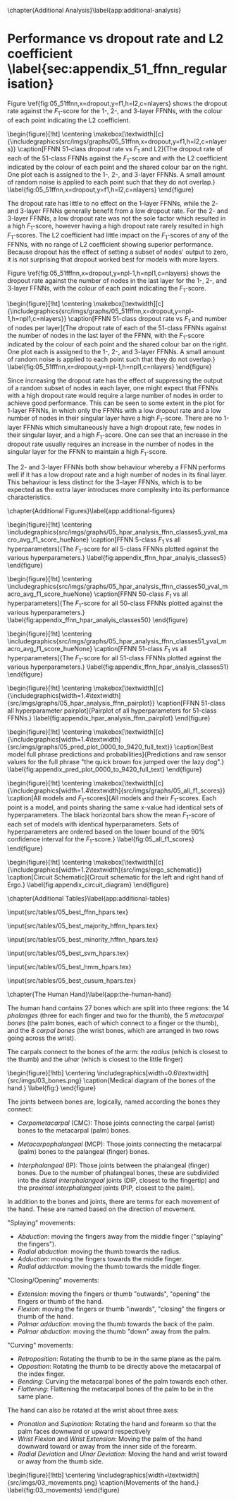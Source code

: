 \chapter{Additional Analysis}\label{app:additional-analysis}

# Performance vs dropout rate and L2 coefficient \label{sec:appendix_51_ffnn_regularisation}

Figure \ref{fig:05_51ffnn,x=dropout,y=f1,h=l2,c=nlayers} shows the dropout rate
against the $F_1$-score for the 1-, 2-, and 3-layer FFNNs, with the colour of
each point indicating the L2 coefficient.

<!-- prettier-ignore-start -->
\begin{figure}[!ht]
    \centering
    \makebox[\textwidth][c]{\includegraphics{src/imgs/graphs/05_51ffnn,x=dropout,y=f1,h=l2,c=nlayers}}
    \caption[FFNN 51-class dropout rate vs $F_1$ and L2]{The dropout rate of each of the 51-class FFNNs against the
    $F_1$-score and with the L2 coefficient indicated by the colour of each
    point and the shared colour bar on the right. One plot each is assigned to
    the 1-, 2-, and 3-layer FFNNs. A small amount of random noise is applied to
    each point such that they do not overlap.}
    \label{fig:05_51ffnn,x=dropout,y=f1,h=l2,c=nlayers}
\end{figure}
<!-- prettier-ignore-end -->

The dropout rate has little to no effect on the 1-layer FFNNs, while the 2- and
3-layer FFNNs generally benefit from a low dropout rate. For the 2- and 3-layer
FFNNs, a low dropout rate was not the sole factor which resulted in a high
$F_1$-score, however having a high dropout rate rarely resulted in high
$F_1$-scores. The L2 coefficient had little impact on the $F_1$-scores of any
of the FFNNs, with no range of L2 coefficient showing superior performance.
Because dropout has the effect of setting a subset of nodes' output to zero,
it is not surprising that dropout worked best for models with more layers.

Figure \ref{fig:05_51fffnn,x=dropout,y=npl-1,h=npl1,c=nlayers} shows the
dropout rate against the number of nodes in the last layer for the 1-, 2-, and
3-layer FFNNs, with the colour of each point indicating the $F_1$-score.

<!-- prettier-ignore-start -->
\begin{figure}[!ht]
    \centering
    \makebox[\textwidth][c]{\includegraphics{src/imgs/graphs/05_51fffnn,x=dropout,y=npl-1,h=npl1,c=nlayers}}
    \caption[FFNN 51-class dropout rate vs $F_1$ and number of nodes per
    layer]{The dropout rate of each of the 51-class FFNNs against the number of
    nodes in the last layer of the FFNN, with the $F_1$-score indicated by the
    colour of each point and the shared colour bar on the right. One plot each
    is assigned to the 1-, 2-, and 3-layer FFNNs. A small amount of random
    noise is applied to each point such that they do not overlap.}
    \label{fig:05_51fffnn,x=dropout,y=npl-1,h=npl1,c=nlayers}
\end{figure}
<!-- prettier-ignore-end -->

Since increasing the dropout rate has the effect of suppressing the output of a
random subset of nodes in each layer, one might expect that FFNNs with a high
dropout rate would require a large number of nodes in order to achieve good
performance. This can be seen to some extent in the plot for 1-layer FFNNs, in
which only the FFNNs with a low dropout rate and a low number of nodes in their
singular layer have a high $F_1$-score. There are no 1-layer FFNNs which
simultaneously have a high dropout rate, few nodes in their singular layer, and
a high $F_1$-score. One can see that an increase in the dropout rate usually
requires an increase in the number of nodes in the singular layer for the FFNN
to maintain a high $F_1$-score.

The 2- and 3-layer FFNNs both show behaviour whereby a FFNN performs well if it
has a low dropout rate and a high number of nodes in its final layer. This
behaviour is less distinct for the 3-layer FFNNs, which is to be expected as
the extra layer introduces more complexity into its performance characteristics.


<!--

===============================================================================
===============================Additional Figures==============================
===============================================================================

-->

\chapter{Additional Figures}\label{app:additional-figures}

<!-- prettier-ignore-start -->
\begin{figure}[!ht]
    \centering
    \includegraphics{src/imgs/graphs/05_hpar_analysis_ffnn_classes5_yval_macro_avg_f1_score_hueNone}
    \caption[FFNN 5-class $F_1$ vs all hyperparameters]{The $F_1$-score for all
    5-class FFNNs plotted against the various hyperparameters.}
    \label{fig:appendix_ffnn_hpar_analyis_classes5}
\end{figure}
<!-- prettier-ignore-end -->

<!-- prettier-ignore-start -->
\begin{figure}[!ht]
    \centering
    \includegraphics{src/imgs/graphs/05_hpar_analysis_ffnn_classes50_yval_macro_avg_f1_score_hueNone}
    \caption[FFNN 50-class $F_1$ vs all hyperparameters]{The $F_1$-score for
    all 50-class FFNNs plotted against the various hyperparameters.}
    \label{fig:appendix_ffnn_hpar_analyis_classes50}
\end{figure}
<!-- prettier-ignore-end -->

<!-- prettier-ignore-start -->
\begin{figure}[!ht]
    \centering
    \includegraphics{src/imgs/graphs/05_hpar_analysis_ffnn_classes51_yval_macro_avg_f1_score_hueNone}
    \caption[FFNN 51-class $F_1$ vs all hyperparameters]{The $F_1$-score for
    all 51-class FFNNs plotted against the various hyperparameters.}
    \label{fig:appendix_ffnn_hpar_analyis_classes51}
\end{figure}
<!-- prettier-ignore-end -->

<!-- prettier-ignore-start -->
\begin{figure}[!ht]
    \centering
    \makebox[\textwidth][c]{\includegraphics[width=1.4\textwidth]{src/imgs/graphs/05_hpar_analysis_ffnn_pairplot}}
    \caption[FFNN 51-class all hyperparameter pairplot]{Pairplot of all hyperparameters for 51-class FFNNs.}
    \label{fig:appendix_hpar_analysis_ffnn_pairplot}
\end{figure}
<!-- prettier-ignore-end -->

<!-- prettier-ignore-start -->
\begin{figure}[!ht]
    \centering
    \makebox[\textwidth][c]{\includegraphics[width=1.4\textwidth]{src/imgs/graphs/05_pred_plot_0000_to_9420_full_text}}
    \caption[Best model full phrase predictions and probabilities]{Predictions
    and raw sensor values for the full phrase "the quick brown fox jumped over
    the lazy dog".}
    \label{fig:appendix_pred_plot_0000_to_9420_full_text}
\end{figure}
<!-- prettier-ignore-end -->

<!-- prettier-ignore-start -->
\begin{figure}[!ht]
    \centering
    \makebox[\textwidth][c]{\includegraphics[width=1.4\textwidth]{src/imgs/graphs/05_all_f1_scores}}
    \caption[All models and $F_1$-scores]{All models and their $F_1$-scores. Each point
    is a model, and points sharing the same x-value had identical sets of
    hyperparameters. The black horizontal bars show the mean $F_1$-score of
    each set of models with identical hyperparameters. Sets of hyperparameters
    are ordered based on the lower bound of the 90\% confidence interval for
    the $F_1$-score.}
    \label{fig:05_all_f1_scores}
\end{figure}
<!-- prettier-ignore-end -->

<!-- prettier-ignore-start -->
\begin{figure}[!ht]
    \centering
    \makebox[\textwidth][c]{\includegraphics[width=1.2\textwidth]{src/imgs/ergo_schematic}}
    \caption[Circuit Schematic]{Circuit schematic for the left and right hand
    of Ergo.}
    \label{fig:appendix_circuit_diagram}
\end{figure}
<!-- prettier-ignore-end -->

<!--

===============================================================================
===============================Additional Tables===============================
===============================================================================

-->

\chapter{Additional Tables}\label{app:additional-tables}

\input{src/tables/05_best_ffnn_hpars.tex}

\input{src/tables/05_best_majority_hffnn_hpars.tex}

\input{src/tables/05_best_minority_hffnn_hpars.tex}

\input{src/tables/05_best_svm_hpars.tex}

\input{src/tables/05_best_hmm_hpars.tex}

\input{src/tables/05_best_cusum_hpars.tex}

\chapter{The Human Hand}\label{app:the-human-hand}

The human hand contains 27 bones which are split into three regions: the 14
_phalanges_ (three for each finger and two for the thumb), the 5 _metacarpal
bones_ (the palm bones, each of which connect to a finger or the thumb), and
the 8 _carpal bones_ (the wrist bones, which are arranged in two rows going
across the wrist).

The carpals connect to the bones of the arm: the _radius_ (which is closest to
the thumb) and the _ulnar_ (which is closest to the little finger)

\begin{figure}[!htb]
\centering
\includegraphics[width=0.6\textwidth]{src/imgs/03_bones.png}
\caption{Medical diagram of the bones of the hand.}
\label{fig:}
\end{figure}

The joints between bones are, logically, named according the bones they
connect:

- _Carpometacarpal_ (CMC): Those joints connecting the carpal (wrist) bones to
  the metacarpal (palm) bones.

- _Metacarpophalangeal_ (MCP): Those joints connecting the metacarpal (palm)
  bones to the palangeal (finger) bones.

- _Interphalangeal_ (IP): Those joints between the phalangeal (finger) bones.
  Due to the number of phalangeal bones, these are subdivided into the _distal
  interphalangeal_ joints (DIP, closest to the fingertip) and the _proximal
  interphalangeal_ joints (PIP, closest to the palm).

In addition to the bones and joints, there are terms for each movement of the
hand. These are named based on the direction of movement.

"Splaying" movements:

- _Abduction_: moving the fingers away from the middle finger ("splaying" the
  fingers").
- _Radial abduction_: moving the thumb towards the radius.
- _Adduction_: moving the fingers towards the middle finger.
- _Radial adduction_: moving the thumb towards the middle finger.

"Closing/Opening" movements:

- _Extension_: moving the fingers or thumb "outwards", "opening" the
  fingers or thumb of the hand.
- _Flexion_: moving the fingers or thumb "inwards", "closing" the
  fingers or thumb of the hand.
- _Palmar adduction_: moving the thumb towards the back of the palm.
- _Palmar abduction_: moving the thumb "down" away from the palm.

"Curving" movements:

- _Retroposition_: Rotating the thumb to be in the same plane as the palm.
- _Opposition_: Rotating the thumb to be directly above the metacarpal of the
  index finger.
- _Bending_: Curving the metacarpal bones of the palm towards each other.
- _Flattening_: Flattening the metacarpal bones of the palm to be in the same
  plane.

The hand can also be rotated at the wrist about three axes:

- _Pronation_ and _Supination_: Rotating the hand and forearm so that the palm
  faces downward or upward respectively
- _Wrist Flexion_ and _Wrist Extension_: Moving the palm of the hand downward
  toward or away from the inner side of the forearm.
- _Radial Deviation_ and _Ulnar Deviation_: Moving the hand and wrist toward or
  away from the thumb side.

<!-- prettier-ignore-start -->
\begin{figure}[!htb]
    \centering
    \includegraphics[width=\textwidth]{src/imgs/03_movements.png}
    \caption{Movements of the hand.}
    \label{fig:03_movements}
\end{figure}
<!-- prettier-ignore-end -->
